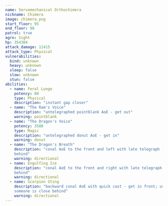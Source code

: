 ```yaml
---
name: Servomechanical Orthochimera
nickname: Chimera
image: chimera.png
start_floor: 95
end_floor: 98
patrol: true
agro: Sight
hp: 354304
attack_damage: 11415
attack_type: Physical
vulnerabilities:
  bind: unknown
  heavy: unknown
  sleep: false
  slow: unknown
  stun: false
abilities:
  - name: Feral Lunge
    potency: 80
    type: Physical
    description: "instant gap closer"
  - name: "The Ram's Voice"
    description: "untelegraphed pointblank AoE - get out"
    warning: pointblank
  - name: "The Dragon's Voice"
    potency: 3500
    type: Magic
    description: "untelegraphed donut AoE - get in"
    warning: donut
  - name: "The Dragon's Breath"
    description: "conal AoE to the front and left with late telegraph - get
    behind"
    warning: directional
  - name: Engulfing Ice
    description: "conal AoE to the front and right with late telegraph - get
    behind"
    warning: directional
  - name: Scorpion Sting
    description: "backward conal AoE with quick cast - get in front; used when
    someone is close behind"
    warning: directional
---
```

